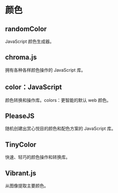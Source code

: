 # 颜色

## randomColor

JavaScript 颜色生成器。


## chroma.js

拥有各种各样颜色操作的 JavaScript 库。

## color：JavaScript

颜色转换和操作库。colors：更智能的默认 web 颜色。

## PleaseJS

随机创建出赏心悦目的颜色和配色方案的 JavaScript 库。

## TinyColor

快速、轻巧的颜色操作和转换库。

## Vibrant.js

从图像提取主要颜色。